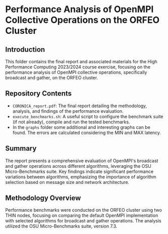 # Performance Analysis of OpenMPI Collective Operations on the ORFEO Cluster

## Introduction
This folder contains the final report and associated materials for the High Performance Computing 2023/2024 course exercise, focusing on the performance analysis of OpenMPI collective operations, specifically broadcast and gather, on the ORFEO cluster.

## Repository Contents
- `CORONICA_report.pdf`: The final report detailing the methodology, analysis, and findings of the performance evaluation.
- `execute_benchmarks.sh`: A useful script to configure the benchmark suite (if not already), compile and run the tested benchmarks.
- In the `graphs` folder some additional and interesting graphs can be found. The errors are calculated considering the MIN and MAX latency.

## Summary
The report presents a comprehensive evaluation of OpenMPI's broadcast and gather operations across different algorithms, leveraging the OSU Micro-Benchmarks suite. Key findings indicate significant performance variations between algorithms, emphasizing the importance of algorithm selection based on message size and network architecture.

## Methodology Overview
Performance benchmarks were conducted on the ORFEO cluster using two THIN nodes, focusing on comparing the default OpenMPI implementation with selected algorithms for broadcast and gather operations. The analysis utilized the OSU Micro-Benchmarks suite, version 7.3.
